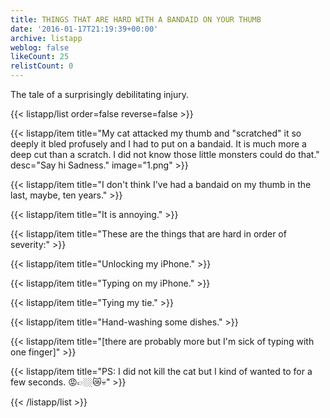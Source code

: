 ```yaml
---
title: THINGS THAT ARE HARD WITH A BANDAID ON YOUR THUMB
date: '2016-01-17T21:19:39+00:00'
archive: listapp
weblog: false
likeCount: 25
relistCount: 0
---
```


The tale of a surprisingly debilitating injury.

<!--more-->

{{< listapp/list order=false reverse=false >}}

   {{< listapp/item title="My cat attacked my thumb and \"scratched\" it so deeply it bled profusely and I had to put on a bandaid. It is much more a deep cut than a scratch. I did not know those little monsters could do that."
      desc="Say hi Sadness."
      image="1.png" >}}

   {{< listapp/item title="I don't think I've had a bandaid on my thumb in the last, maybe, ten years." >}}

   {{< listapp/item title="It is annoying." >}}

   {{< listapp/item title="These are the things that are hard in order of severity:" >}}

   {{< listapp/item title="Unlocking my iPhone." >}}

   {{< listapp/item title="Typing on my iPhone." >}}

   {{< listapp/item title="Tying my tie." >}}

   {{< listapp/item title="Hand-washing some dishes." >}}

   {{< listapp/item title="[there are probably more but I'm sick of typing with one finger]" >}}

   {{< listapp/item title="PS: I did not kill the cat but I kind of wanted to for a few seconds. 😡👉🏼😿💀" >}}

{{< /listapp/list >}}
